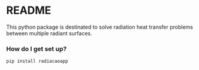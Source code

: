 # README #

This python package is destinated to solve radiation heat transfer problems between multiple radiant surfaces.

### How do I get set up? ###

` pip install radiacaoapp `